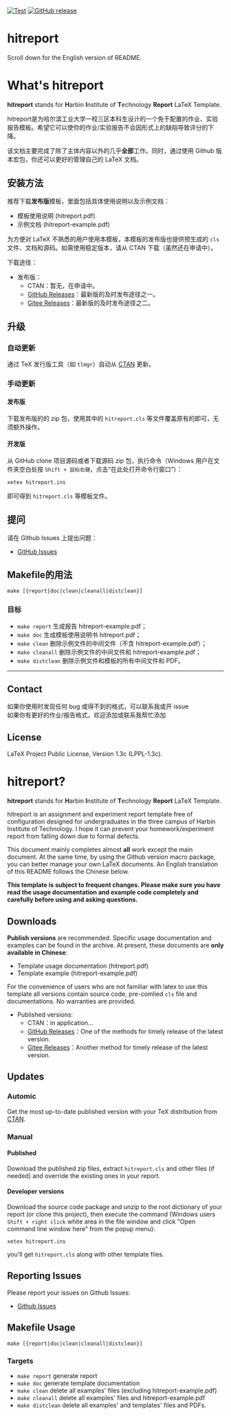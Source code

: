 [![Test](https://github.com/DemerzelSun12/hitreport/actions/workflows/test.yml/badge.svg)](https://github.com/DemerzelSun12/hitreport/actions/workflows/test.yml)
[![GitHub release](https://img.shields.io/github/v/release/demerzelsun12/hitreport)](https://github.com/demerzelsun12/hitreport/releases/latest)

# hitreport

Scroll down for the English version of README.

# What's hitreport

**hitreport** stands for **H**arbin **I**nstitute of **T**echnology  **Report**  LaTeX Template.

hitreport是为哈尔滨工业大学一校三区本科生设计的一个免于配置的作业、实验报告模板。希望它可以使你的作业/实验报告不会因形式上的缺陷导致评分的下降。

该文档主要完成了除了主体内容以外的几乎**全部**工作。同时，通过使用 Github 版本宏包，你还可以更好的管理自己的 LaTeX 文档。

## 安装方法

推荐下载**发布版**模板，里面包括具体使用说明以及示例文档：

* 模板使用说明 (hitreport.pdf)
* 示例文档 (hitreport-example.pdf)

为方便对 LaTeX 不熟悉的用户使用本模板，本模板的发布版也提供预生成的 `cls` 文件、文档和源码。如需使用稳定版本，请从 CTAN 下载（虽然还在申请中）。

下载途径：

* 发布版：
  * CTAN：暂无，在申请中。
  * [GitHub Releases](https://github.com/demerzelsun12/hitreport/releases)：最新版的及时发布途径之一。
  * [Gitee Releases](https://gitee.com/demerzel/hitreport/releases)：最新版的及时发布途径之二。

## 升级

### 自动更新

通过 TeX 发行版工具（如 `tlmgr`）自动从 [CTAN](https://www.ctan.org/pkg/hitreport) 更新。

### 手动更新

#### 发布版

下载发布版的的 zip 包，使用其中的 `hitreport.cls` 等文件覆盖原有的即可，无须额外操作。

#### 开发版

从 GitHub clone 项目源码或者下载源码 zip 包，执行命令（Windows 用户在文件夹空白处按 `Shift + 鼠标右键`，点击“在此处打开命令行窗口”）：

```shell
xetex hitreport.ins
```

即可得到 `hitreport.cls` 等模板文件。

## 提问

请在 Github Issues 上提出问题：

* [GitHub Issues](https://github.com/demerzelsun12/hitreport/issues)

## Makefile的用法

```shell
make [{report|doc|clean|cleanall|distclean}]
```

### 目标

* `make report`    生成报告 hitreport-example.pdf；
* `make doc`       生成模板使用说明书 hitreport.pdf；
* `make clean`     删除示例文件的中间文件（不含 hitreport-example.pdf）；
* `make cleanall`  删除示例文件的中间文件和 hitreport-example.pdf；
* `make distclean` 删除示例文件和模板的所有中间文件和 PDF。

---

## Contact

如果你使用时发现任何 bug 或得不到的格式，可以联系我或开 issue  
如果你有更好的作业/报告格式，欢迎添加或联系我帮忙添加  

## License

LaTeX Project Public License, Version 1.3c (LPPL-1.3c).

# hitreport?

**hitreport** stands for **H**arbin **I**nstitute of **T**echnology  **Report**  LaTeX Template.

hitreport is an assignment and experiment report template free of configuration designed for undergraduates in the three campus of Harbin Institute of Technology. I hope it can prevent your homework/experiment report from falling down due to formal defects.

This document mainly completes almost **all** work except the main document. At the same time, by using the Github version macro package, you can better manage your own LaTeX documents. An English translation of this README follows the Chinese below.

**This template is subject to frequent changes. Please make sure you have read the usage documentation and example code completely and carefully before using and asking questions.**

## Downloads

**Publish versions** are recommended. Specific usage documentation and examples can be found in the archive. At present, these documents are <b>only available in Chinese</b>:

* Template usage documentation (hitreport.pdf)
* Template example (hitreport-example.pdf)

For the convenience of users who are not familiar with latex to use this template all versions contain source code, pre-comlied `cls` file and documentations. No warranties are provided.

* Published versions:
  * CTAN：in application...
  * [GitHub Releases](https://github.com/demerzelsun12/hitreport/releases)：One of the methods for timely release of the latest version.
  * [Gitee Releases](https://gitee.com/demerzel/hitreport/releases)：Another method for timely release of the latest version.

## Updates

### Automic

Get the most up-to-date published version with your TeX distribution from [CTAN](https://www.ctan.org/pkg/hitreport).

### Manual

#### Published

Download the published zip files, extract `hitreport.cls` and other files (if needed) and override the existing ones in your report.

#### Developer versions

Download the source code package and unzip to the root dictionary of your report (or clone this project), then execute the command  (Windows users `Shift + right click` white area in the file window and click "Open command line window here" from the popup menu):

```shell
xetex hitreport.ins
```

you'll get `hitreport.cls` along with other template files.

## Reporting Issues

Please report your issues on Github Issues:

* [Github Issues](https://github.com/demerzelsun12/hitreport/issues)

## Makefile Usage

```shell
make [{report|doc|clean|cleanall|distclean}]
```

### Targets

* `make report`    generate report
* `make doc`       generate template documentation
* `make clean`     delete all examples' files (excluding hitreport-example.pdf)
* `make cleanall`  delete all examples' files and hitreport-example.pdf
* `make distclean` delete all examples' and templates' files and PDFs.
